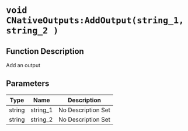 # `void CNativeOutputs:AddOutput(string_1, string_2 )`
## Function Description
Add an output
## Parameters
Type|Name|Description
--|--|--
string|string_1|No Description Set
string|string_2|No Description Set
